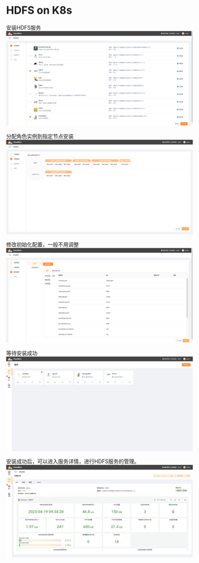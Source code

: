 # HDFS on  K8s
安装HDFS服务
![图片.png](../images/hdfs-1.png)

分配角色实例到指定节点安装
![图片.png](../images/hdfs-2.png)

修改初始化配置，一般不用调整
![图片.png](../images/hdfs-3.png)

等待安装成功
![图片.png](../images/hdfs-4.png)

安装成功后，可以进入服务详情，进行HDFS服务的管理。
![图片.png](../images/hdfs-5.png)

